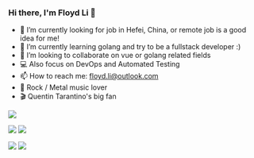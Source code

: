 ### Hi there, I'm Floyd Li 👋

- 🔭 I’m currently looking for job in Hefei, China, or remote job is a good idea for me!
- 🌱 I’m currently learning golang and try to be a fullstack developer :)
- 👯 I’m looking to collaborate on vue or golang related fields
- 💻 Also focus on DevOps and Automated Testing
- 📫 How to reach me: floyd.li@outlook.com
- 🎵 Rock / Metal music lover
- 🎬 Quentin Tarantino's big fan


![](http://github-profile-summary-cards.vercel.app/api/cards/profile-details?username=floyd-li&theme=onedark)

![](http://github-profile-summary-cards.vercel.app/api/cards/stats?username=floyd-li&theme=onedark)
![](http://github-profile-summary-cards.vercel.app/api/cards/productive-time?username=floyd-li&theme=onedark&utcOffset=8)

![](http://github-profile-summary-cards.vercel.app/api/cards/repos-per-language?username=floyd-li&theme=onedark)
![](http://github-profile-summary-cards.vercel.app/api/cards/most-commit-language?username=floyd-li&theme=onedark)
